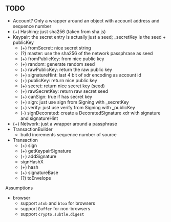 ## TODO

- Account? Only a wrapper around an object with account address and sequence number
- (+) Hashing: just sha256 (taken from sha.js)
- Keypair: the secret entry is actually just a seed; \_secretKey is the seed + publicKey
  - (+) fromSecret: nice secret string
  - (?) master: use the sha256 of the network passphrase as seed
  - (+) fromPublicKey: from nice public key
  - (+) random: generate random seed
  - (+) rawPublicKey: return the raw public key
  - (+) signatureHint: last 4 bit of xdr encoding as account id
  - (+) publicKey: return nice public key
  - (+) secret: return nice secret key (seed)
  - (+) rawSecretKey: return raw secret seed
  - (+) canSign: true if has secret key
  - (+) sign: just use sign from Signing with \_secretKey
  - (+) verify: just use verify from Signing with \_publicKey
  - (-) signDecorated: create a DecoratedSignature xdr with signature and signatureHint
- (+) Network: just a wrapper around a passphrase
- TransactionBuilder
  - build increments sequence number of source
- Transaction
  - (+) sign
  - (+) getKeypairSignature
  - (+) addSignature
  - signHashX
  - (+) hash
  - (+) signatureBase
  - (?) toEnvelope

Assumptions

- browser
  - support `atob` and `btoa` for browsers
  - support `Buffer` for non-browsers
  - support `crypto.subtle.digest`
